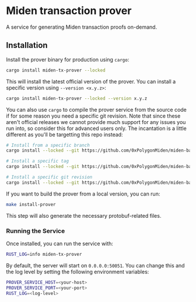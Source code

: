 # Miden transaction prover

A service for generating Miden transaction proofs on-demand.

## Installation

Install the prover binary for production using `cargo`:

```sh
cargo install miden-tx-prover --locked
```

This will install the latest official version of the prover. You can install a specific version using `--version <x.y.z>`:

```sh
cargo install miden-tx-prover --locked --version x.y.z
```

You can also use `cargo` to compile the prover service from the source code if for some reason you need a specific git revision. Note that since these aren't official releases we cannot provide much support for any issues you run into, so consider this for advanced users only. The incantation is a little different as you'll be targetting this repo instead:

```sh
# Install from a specific branch
cargo install --locked --git https://github.com/0xPolygonMiden/miden-base miden-tx-prover --branch <branch> --bin miden-tx-prover

# Install a specific tag
cargo install --locked --git https://github.com/0xPolygonMiden/miden-base miden-tx-prover --tag <tag> --bin miden-tx-prover

# Install a specific git revision
cargo install --locked --git https://github.com/0xPolygonMiden/miden-base miden-tx-prover --rev <git-sha> --bin miden-tx-prover
```

If you want to build the prover from a local version, you can run:

```bash
make install-prover
```

This step will also generate the necessary protobuf-related files.

### Running the Service

Once installed, you can run the service with:

```bash
RUST_LOG=info miden-tx-prover
```

By default, the server will start on `0.0.0.0:50051`. You can change this and the log level by setting the following environment variables:

```bash
PROVER_SERVICE_HOST=<your-host>
PROVER_SERVICE_PORT=<your-port>
RUST_LOG=<log-level>
```
